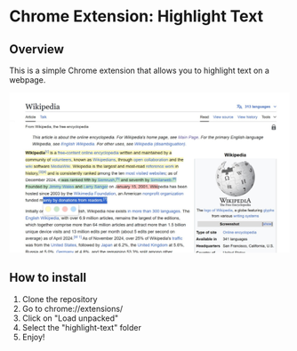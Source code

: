 # Chrome Extension: Highlight Text

## Overview

This is a simple Chrome extension that allows you to highlight text on a webpage.

![alt text](screenshot.jpg)

## How to install

1. Clone the repository
2. Go to chrome://extensions/
3. Click on "Load unpacked"
4. Select the "highlight-text" folder
5. Enjoy!


